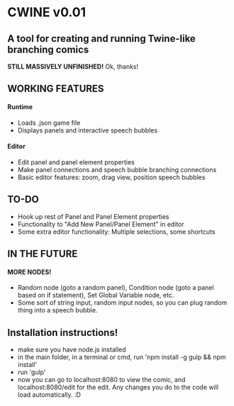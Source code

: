 # CWINE v0.01

## A tool for creating and running Twine-like branching comics

**STILL MASSIVELY UNFINISHED!** Ok, thanks!

## WORKING FEATURES

#### Runtime

- Loads .json game file
- Displays panels and interactive speech bubbles

#### Editor

- Edit panel and panel element properties
- Make panel connections and speech bubble branching connections
- Basic editor features: zoom, drag view, position speech bubbles

## TO-DO

- Hook up rest of Panel and Panel Element properties
- Functionality to "Add New Panel/Panel Element" in editor
- Some extra editor functionality: Multiple selections, some shortcuts

## IN THE FUTURE

#### MORE NODES!

- Random node (goto a random panel), Condition node (goto a panel based on if statement), Set Global Variable node, etc.
- Some sort of string input, random input nodes, so you can plug random thing into a speech bubble.

## Installation instructions!

- make sure you have node.js installed
- in the main folder, in a terminal or cmd, run 'npm install -g gulp && npm install'
- run 'gulp'
- now you can go to localhost:8080 to view the comic, and localhost:8080/edit for the edit. Any changes you do to the code will load automatically. :D
